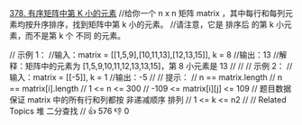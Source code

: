 [378. 有序矩阵中第 K 小的元素](https://leetcode-cn.com/problems/kth-smallest-element-in-a-sorted-matrix/)
//给你一个 n x n 矩阵 matrix ，其中每行和每列元素均按升序排序，找到矩阵中第 k 小的元素。 
//请注意，它是 排序后 的第 k 小元素，而不是第 k 个 不同 的元素。 

// 示例 1： 
//输入：matrix = [[1,5,9],[10,11,13],[12,13,15]], k = 8
//输出：13
//解释：矩阵中的元素为 [1,5,9,10,11,12,13,13,15]，第 8 小元素是 13
// 
//
// 示例 2： 
//输入：matrix = [[-5]], k = 1
//输出：-5
// 
// 提示： 
// n == matrix.length 
// n == matrix[i].length 
// 1 <= n <= 300 
// -109 <= matrix[i][j] <= 109 
// 题目数据 保证 matrix 中的所有行和列都按 非递减顺序 排列 
// 1 <= k <= n2 
// 
// Related Topics 堆 二分查找 
// 👍 576 👎 0
